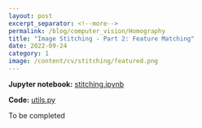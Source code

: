 ```yaml
---
layout: post
excerpt_separator: <!--more-->
permalink: /blog/computer_vision/Homography
title: "Image Stitching - Part 2: Feature Matching"
date: 2022-09-24
category: 1
image: /content/cv/stitching/featured.png
---
```


**Jupyter notebook:** <a href="https://github.com/WTS012201/CompVis/blob/main/ImageStitching/stitching.ipynb">stitching.ipynb</a>

**Code:** <a href="https://github.com/WTS012201/CompVis/blob/main/ImageStitching/utils.py">utils.py</a>

To be completed
